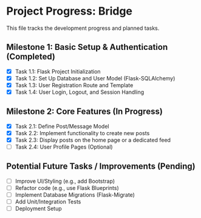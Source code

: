 # Project Progress: Bridge

This file tracks the development progress and planned tasks.

## Milestone 1: Basic Setup & Authentication (Completed)

- [x] Task 1.1: Flask Project Initialization
- [x] Task 1.2: Set Up Database and User Model (Flask-SQLAlchemy)
- [x] Task 1.3: User Registration Route and Template
- [x] Task 1.4: User Login, Logout, and Session Handling

## Milestone 2: Core Features (In Progress)

- [x] Task 2.1: Define Post/Message Model
- [x] Task 2.2: Implement functionality to create new posts
- [x] Task 2.3: Display posts on the home page or a dedicated feed
- [ ] Task 2.4: User Profile Pages (Optional)

## Potential Future Tasks / Improvements (Pending)

- [ ] Improve UI/Styling (e.g., add Bootstrap)
- [ ] Refactor code (e.g., use Flask Blueprints)
- [ ] Implement Database Migrations (Flask-Migrate)
- [ ] Add Unit/Integration Tests
- [ ] Deployment Setup 